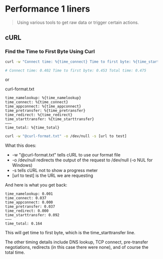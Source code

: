 # Performance 1 liners

> Using various tools to get raw data or trigger certain actions.

## cURL

### Find the Time to First Byte Using Curl

```bash
curl -w "Connect time: %{time_connect} Time to first byte: %{time_starttransfer} Total time: %{time_total} \n" -o /dev/null [url to test]

# Connect time: 0.402 Time to first byte: 0.453 Total time: 0.475
```

or

curl-format.txt
```
time_namelookup: %{time_namelookup}
time_connect: %{time_connect}
time_appconnect: %{time_appconnect}
time_pretransfer: %{time_pretransfer}
time_redirect: %{time_redirect}
time_starttransfer: %{time_starttransfer}
———
time_total: %{time_total}
```

```bash
curl -w "@curl-format.txt" -o /dev/null -s [url to test]
```

What this does:

* -w "@curl-format.txt" tells cURL to use our format file
* -o /dev/null redirects the output of the request to /dev/null (-o NUL for Windows)
* -s tells cURL not to show a progress meter
* [url to test] is the URL we are requesting

And here is what you get back:

```
time_namelookup: 0.001
time_connect: 0.037
time_appconnect: 0.000
time_pretransfer: 0.037
time_redirect: 0.000
time_starttransfer: 0.092
———
time_total: 0.164
```

This will get time to first byte, which is the time_starttransfer line.

The other timing details include DNS lookup, TCP connect, pre-transfer negotiations, redirects (in this case there were none), and of course the total time.
